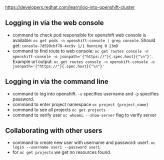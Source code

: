 https://developers.redhat.com/learn/log-into-openshift-cluster

## Logging in via the web console
- command to check pod responsible for openshift web console is available: `oc get pods -n openshift-console | grep console`. Should get: `console-7d599cbf78-4xc9v 1/1 Running 0 23mD`
- command to find route to web console: `oc get routes console -n openshift-console -o jsonpath='{"https://"}{.spec.host}{"\n"}'`. Example url output: `oc get routes console -n openshift-console -o jsonpath='{"https://"}{.spec.host}{"\n"}'`

## Logging in via the command line
- command to log into openshift. `-u` specifies username and `-p` specifies password. 
- command to enter project namespace `oc project {project_name}`
- command to see all projects `oc get projects`
- command to verify user `oc whoami`. `--show-server` flag to verify server

## Collaborating with other users
- command to create new user with username and password: user1. `oc login --username user1 --password user1`
- for `oc get projects` we get no resources found. 